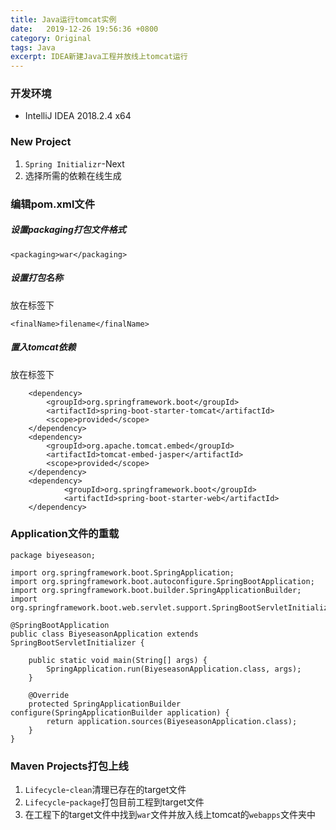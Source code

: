 ```yaml
---
title: Java运行tomcat实例
date:  	2019-12-26 19:56:36 +0800
category: Original
tags: Java
excerpt: IDEA新建Java工程并放线上tomcat运行
---
```


### 开发环境

- IntelliJ IDEA 2018.2.4 x64

### New Project

1. `Spring Initializr`-Next
2. 选择所需的依赖在线生成

### 编辑pom.xml文件

##### 设置packaging打包文件格式

```
<packaging>war</packaging>
```

##### 设置打包名称

放在<build>标签下

```
<finalName>filename</finalName>
```

##### 置入tomcat依赖

放在<dependencies>标签下

```
    <dependency>
        <groupId>org.springframework.boot</groupId>
        <artifactId>spring-boot-starter-tomcat</artifactId>
        <scope>provided</scope>
    </dependency>
    <dependency>
        <groupId>org.apache.tomcat.embed</groupId>
        <artifactId>tomcat-embed-jasper</artifactId>
        <scope>provided</scope>
    </dependency>
	<dependency>
            <groupId>org.springframework.boot</groupId>
            <artifactId>spring-boot-starter-web</artifactId>
	</dependency>
```

### Application文件的重载

```
package biyeseason;

import org.springframework.boot.SpringApplication;
import org.springframework.boot.autoconfigure.SpringBootApplication;
import org.springframework.boot.builder.SpringApplicationBuilder;
import org.springframework.boot.web.servlet.support.SpringBootServletInitializer;

@SpringBootApplication
public class BiyeseasonApplication extends SpringBootServletInitializer {

    public static void main(String[] args) {
        SpringApplication.run(BiyeseasonApplication.class, args);
    }

    @Override
    protected SpringApplicationBuilder configure(SpringApplicationBuilder application) {
        return application.sources(BiyeseasonApplication.class);
    }
}
```

### Maven Projects打包上线

1. `Lifecycle`-`clean`清理已存在的target文件
2. `Lifecycle`-`package`打包目前工程到target文件
3. 在工程下的target文件中找到`war`文件并放入线上tomcat的`webapps`文件夹中